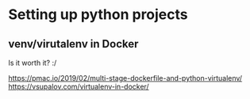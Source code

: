 # Setting up python projects

## venv/virutalenv in Docker

Is it worth it? :/

https://pmac.io/2019/02/multi-stage-dockerfile-and-python-virtualenv/
https://vsupalov.com/virtualenv-in-docker/